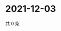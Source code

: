 # 2021-12-03

共 0 条

<!-- BEGIN WEIBO -->
<!-- 最后更新时间 Fri Dec 03 2021 02:17:57 GMT+0800 (China Standard Time) -->

<!-- END WEIBO -->
